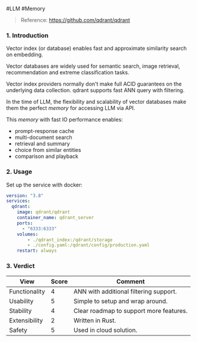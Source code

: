 #LLM #Memory 

> Reference: https://github.com/qdrant/qdrant

### 1. Introduction

Vector index (or database) enables fast and approximate similarity search on embedding.

Vector databases are widely used for semantic search, image retrieval, recommendation and extreme classification tasks.

Vector index providers normally don't make full ACID guarantees on the underlying data collection. qdrant supports fast ANN query with filtering. 

In the time of LLM, the flexibility and scalability of vector databases make them the perfect *memory* for accessing LLM via API.

This *memory* with fast IO performance enables:
- prompt-response cache
- multi-document search
- retrieval and summary
- choice from similar entities
- comparison and playback


### 2. Usage
Set up the service with docker:
```yaml
version: "3.8"
services:
  qdrant:
    image: qdrant/qdrant
    container_name: qdrant_server
    ports:
      - "6333:6333"
    volumes:
	    - ./qdrant_index:/qdrant/storage
	    - ./config.yaml:/qdrant/config/production.yaml
    restart: always
```


### 3. Verdict

| View          | Score | Comment                                 |
| ------------- | ----- | --------------------------------------- |
| Functionality | 4     | ANN with additional filtering support.  |
| Usability     | 5     | Simple to setup and wrap around.        |
| Stability     | 4     | Clear roadmap to support more features. |
| Extensibility | 2     | Written in Rust.                        |
| Safety        | 5     | Used in cloud solution.                 |

